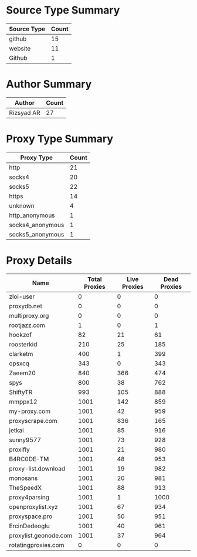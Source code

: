 # Source Type Summary

| Source Type | Count |
|-------------|-------|
| github | 15 |
| website | 11 |
| Github | 1 |


# Author Summary

| Author | Count |
|--------|-------|
| Rizsyad AR | 27 |


# Proxy Type Summary

| Proxy Type | Count |
|------------|-------|
| http | 21 |
| socks4 | 20 |
| socks5 | 22 |
| https | 14 |
| unknown | 4 |
| http_anonymous | 1 |
| socks4_anonymous | 1 |
| socks5_anonymous | 1 |


# Proxy Details

| Name | Total Proxies | Live Proxies | Dead Proxies |
|------|---------------|--------------|---------------|
| zloi-user | 0 | 0 | 0 |
| proxydb.net | 0 | 0 | 0 |
| multiproxy.org | 0 | 0 | 0 |
| rootjazz.com | 1 | 0 | 1 |
| hookzof | 82 | 21 | 61 |
| roosterkid | 210 | 25 | 185 |
| clarketm | 400 | 1 | 399 |
| opsxcq | 343 | 0 | 343 |
| Zaeem20 | 840 | 366 | 474 |
| spys | 800 | 38 | 762 |
| ShiftyTR | 993 | 105 | 888 |
| mmppx12 | 1001 | 142 | 859 |
| my-proxy.com | 1001 | 42 | 959 |
| proxyscrape.com | 1001 | 836 | 165 |
| jetkai | 1001 | 85 | 916 |
| sunny9577 | 1001 | 73 | 928 |
| proxifly | 1001 | 21 | 980 |
| B4RC0DE-TM | 1001 | 48 | 953 |
| proxy-list.download | 1001 | 19 | 982 |
| monosans | 1001 | 20 | 981 |
| TheSpeedX | 1001 | 88 | 913 |
| proxy4parsing | 1001 | 1 | 1000 |
| openproxylist.xyz | 1001 | 67 | 934 |
| proxyspace.pro | 1001 | 50 | 951 |
| ErcinDedeoglu | 1001 | 40 | 961 |
| proxylist.geonode.com | 1001 | 37 | 964 |
| rotatingproxies.com | 0 | 0 | 0 |
